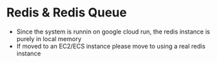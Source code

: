 # Redis & Redis Queue
- Since the system is runnin on google cloud run, the redis instance is purely in local memory
- If moved to an EC2/ECS instance please move to using a real redis instance